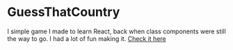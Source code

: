 # GuessThatCountry

I simple game I made to learn React, back when class components were still the way to go. I had a lot of fun making it. [Check it here](https://www.http://jules.engineer/guessthatcountry)
